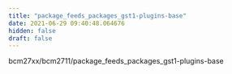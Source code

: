```yaml
---
title: "package_feeds_packages_gst1-plugins-base"
date: 2021-06-29 09:40:48.064676
hidden: false
draft: false
---
```


bcm27xx/bcm2711/package_feeds_packages_gst1-plugins-base

